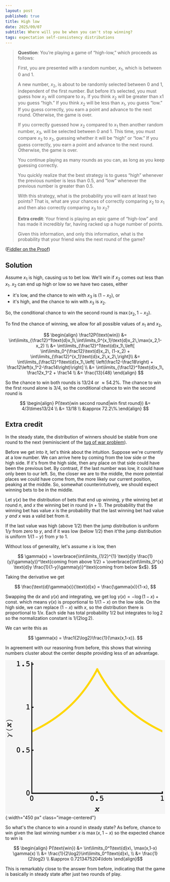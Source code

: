 ```yaml
---
layout: post
published: true
title: High low
date: 2025/09/07
subtitle: Where will you be when you can't stop winning?
tags: expectation self-consistency distributions
---
```


>**Question**: You’re playing a game of “high-low,” which proceeds as follows:
>
>First, you are presented with a random number, $x_1$, which is between $0$ and $1$.
>
>A new number, $x_2$, is about to be randomly selected between $0$ and $1$, independent of the first number. But before it’s selected, you must guess how $x_2$ will compare to $x_1.$ If you think $x_2$ will be greater than x1 you guess “high.” If you think $x_2$ will be less than $x_1,$ you guess “low.” If you guess correctly, you earn a point and advance to the next round. Otherwise, the game is over.
>
>If you correctly guessed how $x_2$ compared to $x_1$ then another random number, $x_3,$ will be selected between $0$ and $1.$ This time, you must compare $x_3$ to $x_2,$ guessing whether it will be “high” or “low.” If you guess correctly, you earn a point and advance to the next round. Otherwise, the game is over.
>
>You continue playing as many rounds as you can, as long as you keep guessing correctly.
>
>You quickly realize that the best strategy is to guess “high” whenever the previous number is less than $0.5,$ and “low” whenever the previous number is greater than $0.5.$
>
>With this strategy, what is the probability you will earn at least two points? That is, what are your chances of correctly comparing $x_2$ to $x_1$ and then also correctly comparing $x_3$ to $x_2$?
>
>**Extra credit**: Your friend is playing an epic game of “high-low” and has made it incredibly far, having racked up a huge number of points.
>
>Given this information, and only this information, what is the probability that your friend wins the next round of the game?
<!--more-->

([Fiddler on the Proof](https://thefiddler.substack.com/p/how-low-or-high-can-you-go))

## Solution

Assume $x_1$ is high, causing us to bet low. We'll win if $x_2$ comes out less than $x_1.$ $x_2$ can end up high or low so we have two cases, either
- it's low, and the chance to win with $x_3$ is $(1-x_2),$ or 
- it's high, and the chance to win with $x_3$ is $x_2.$

So, the conditional chance to win the second round is $\max(x_2, 1-x_2).$

To find the chance of winning, we allow for all possible values of $x_1$ and $x_2,$ 

$$
\begin{align}
\frac12P(\text{win}) &= \int\limits_{\frac12}^1\text{d}x_1\,\int\limits_0^{x_1}\text{d}x_2\,\max(x_2,1-x_2) \\
&= \int\limits_{\frac12}^1\text{d}x_1\,\left[ \int\limits_0^{\frac12}\text{d}x_2\, (1-x_2) + \int\limits_{\frac12}^{x_1}\text{d}x_2\,x_2\,\right]\\
&= \int\limits_{\frac12}^1\text{d}x_1\,\left[ \left(\frac12-\frac18\right) + \frac12\left(x_1^2-\frac14\right)\right] \\
&= \int\limits_{\frac12}^1\text{d}x_1\, \frac12x_1^2 + \frac14 \\
&= \frac{13}{48}
\end{align}
$$

So the chance to win both rounds is $13/24$ or $\approx 54.2\%.$ The chance to win the first round alone is $3/4,$ so the conditional chance to win the second round is 

$$ \begin{align} P(\text{win second round|win first round}) &= 4/3\times13/24 \\ &= 13/18 \\ &\approx 72.2\%.\end{align} $$

<!-- ---

$$\textrm{\}"???????\{r}\leftarrow\text{child sitting on keyboard} $$

--- -->

## Extra credit

In the steady state, the distribution of winners should be stable from one round to the next (reminiscient of the [tug of war problem](https://joshmaxsilverman.github.io/2021-09-01-JS-robot-tug-of-war/)).

Before we get into it, let's think about the intuition. Suppose we're currently at a low number. We can arrive here by coming from the low side or the high side. If it's from the high side, then any place on that side could have been the previous bet. By contrast, if the last number was low, it could have only been to our left. So, the closer we are to the middle, the more potential places we could have come from, the more likely our current position, peaking at the middle. So, somewhat counterintutively, we should expect winning bets to be in the middle.

Let $\gamma(x)$ be the distribution of bets that end up winning, $y$ the winning bet at round $n,$ and $x$ the winning bet in round $(n+1)$. The probability that the winning bet has value $x$ is the probability that the last winning bet had value $y$ _and_ $x$ was a valid bet from it. 

If the last value was high (above $1/2$) then the jump distribution is uniform $1/y$ from zero to $y$, and if it was low (below $1/2$) then it'the jump distribution is uniform $1/(1-y)$ from $y$ to $1$.

Without loss of generality, let's assume $x$ is low, then

$$ \gamma(x) = \overbrace{\int\limits_{1/2}^{1} \text{d}y \frac{1}{y}\gamma(y)}^\text{coming from above 1/2} + \overbrace{\int\limits_0^{x} \text{d}y \frac{1}{1-y}\gamma(y)}^\text{coming from below $x$}. $$

Taking the derivative we get

$$ \frac{\text{d}\gamma(x)}{\text{d}x} = \frac{\gamma(x)}{1-x}, $$ 

Swapping the $\text{d}x$ and $\gamma(x)$ and integrating, we get $\log\,\gamma(x) = -\log(1-x) + \text{const.}$ which means $\gamma(x)$ is proportional to $1/(1-x)$ on the low side. On the high side, we can replace $(1-x)$ with $x,$ so the distribution there is proportional to $1/x.$ Each side has total probability $1/2$ but integrates to $\log 2$ so the normalization constant is ${1/(2\log 2).}$ 

We can write this as 

$$ \gamma(x) = \frac1{2\log2}\frac{1}{\max(x,1-x)}. $$

In agreement with our reasoning from before, this shows that winning numbers cluster about the center despite providing less of an advantage.

![](/img/2025-09-07-fiddler-high-low.png){:width="450 px" class="image-centered"}

So what's the chance to win a round in steady state? As before, chance to win given the last winning number $x$ is $\max(x,1-x)$ so the expected chance to win is

$$ \begin{align} P(\text{win}) &= \int\limits_0^1\text{d}x\, \max(x,1-x) \gamma(x) \\ &= \frac{1}{2\log2}\int\limits_0^1\text{d}x\, \\ &= \frac{1}{2\log2} \\ &\approx 0.7213475204\ldots \end{align}$$

This is remarkably close to the answer from before, indicating that the game is basically in steady state after just two rounds of play.

<br>
